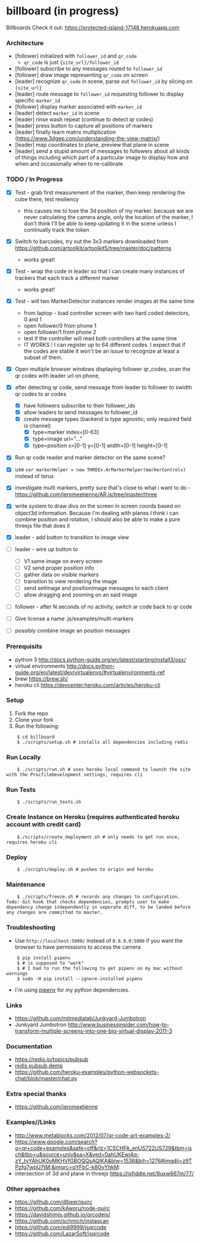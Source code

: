 # billboard (in progress)
Billboards
Check it out: https://protected-island-17148.herokuapp.com

### Architecture 

* [follower] initialized with `follower_id` and `qr_code` 
  * `qr_code` is just `{site_url}/follower_id`
* [follower] subscribe to any messages routed to `follower_id`
* [follower] draw image representing `qr_code` on screen
* [leader] recognize `qr_code` in scene, parse out `follower_id` by slicing on `{site_url}`
* [leader] route message to `follower_id` requesting follower to display specific `marker_id`
* [follower] display marker associated with `marker_id`
* [leader] detect `marker_id` in scene
* [leader] rinse wash repeat (continue to detect qr codes)
* [leader] press button to capture all positions of markers
* [leader] finally learn matrix multiplication (https://www.3dgep.com/understanding-the-view-matrix/)
* [leader] map coordinates to plane, preview that plane in scene
* [leader] send a stupid amount of messages to followers about all kinds of things including which part of a particular image to display how and when and occasionally when to re-calibrate 

### TODO / In Progress
* [X] Test - grab first measurement of the marker, then keep rendering the cube there, test resiliency 
  * this causes me to lose the 3d position of my marker. because we are never calculating the camera angle, only the location of the marker,  I don't think I'll be able to keep updating it in the scene unless I continually track the token
* [X] Switch to barcodes, try out the 3x3 markers downloaded from https://github.com/artoolkit/artoolkit5/tree/master/doc/patterns
  * works great!
* [X] Test - wrap the code in leader so that I can create many instances of trackers that each track a different marker
  * works great!
* [X] Test - will two MarkerDetector instances render images at the same time
  * from laptop - load controller screen with two hard coded detectors, 0 and 1
  * open follower/0 from phone 1
  * open follower/1 from phone 2
  * test if the controller will read both controllers at the same time
  * IT WORKS ! I can register up to 64 different codes. I expect that if the codes are stable it won't be an issue to recognize at least a subset of them. 
* [X] Open multiple browser windows displaying follower qr_codes, scan the qr codes with leader url on phone, 
* [X] after detecting qr code, send message from leader to follower to swidth qr codes to ar codes
  * [X] have followers subscribe to their follower_ids
  * [X] allow leaders to send messages to follower_id
  * [X] create message types (backend is type agnostic, only required field is channel)
    * [X] type=marker index=[0-63]
    * [X] type=image url="..."
    * [X] type=position x=[0-1] y=[0-1] width=[0-1] height=[0-1]
* [X] Run qr code reader and marker detector on the same scene?
* [X] use `var markerHelper = new THREEx.ArMarkerHelper(markerControls)` instead of torus
* [X] investigate multi markers, pretty sure that's close to what i want to do - https://github.com/jeromeetienne/AR.js/tree/master/three
* [X] write system to draw divs on the screen in screen coords based on object3d information. Because I'm dealing with planes I think i can combine position and rotation, I should also be able to make a pure threejs file that does it

* [x] leader - add button to transition to image view
* [ ] leader - wire up button to
  * [ ] V1 same image on every screen
  * [ ] V2 send proper position info
  * [ ] gather data on visible markers
  * [ ] transition to view rendering the image
  * [ ] send setImage and positionImage messages to each client
  * [ ] allow dragging and zooming on an said image
* [ ] follower - after N seconds of no activity, switch ar code back to qr code
* [ ] Give license a name
.js/examples/multi-markers
* [ ] possibly combine image an position messages


### Prerequisits

- python 3 http://docs.python-guide.org/en/latest/starting/install3/osx/
- virtual environments http://docs.python-guide.org/en/latest/dev/virtualenvs/#virtualenvironments-ref
- brew https://brew.sh/
- heroku cli https://devcenter.heroku.com/articles/heroku-cli

### Setup 
1) Fork the repo
2) Clone your fork
3) Run the following:
```
    $ cd billboard
    $ ./scripts/setup.sh # installs all dependencies including redis
```
### Run Locally
```
    $ ./scripts/run.sh # uses heroku local command to launch the site with the ProcfileDevelopment settings, requires cli
```
### Run Tests
```
    $ ./scripts/run_tests.sh
```
### Create Instance on Heroku (requires authenticated heroku account with credit card)
```
    $./scripts/create_deployment.sh # only needs to get run once, requires heroku cli
```

### Deploy
```
    $ ./scripts/deploy.sh # pushes to origin and heroku
```

### Maintenance
```
    $ ./scripts/freeze.sh # records any changes to configuration. Todo: Git hook that checks dependencies, prompts user to make dependency change independently in seperate diff, to be landed before any changes are committed to master.
```

### Troubleshooting
* Use `http://localhost:5000/` instead of `0.0.0.0:5000` if you want the browser to have permissions to access the camera
```
    $ pip install pipenv
    $ # is supposed to "work"
    $ # I had to run the following to get pipenv on my mac without warnings
    $ sudo -H pip install --ignore-installed pipenv
```

* I'm using [pipenv](http://docs.pipenv.org/) for my python dependencies.


### Links
* https://github.com/mitmedialab/Junkyard-Jumbotron
* Junkyard Jumbotron http://www.businessinsider.com/how-to-transform-multiple-screens-into-one-big-virtual-display-2011-3


### Documentation
* https://redis.io/topics/pubsub
* [redis pubsub demp](https://gist.github.com/pietern/348262)
* https://github.com/heroku-examples/python-websockets-chat/blob/master/chat.py

### Extra special thanks
* https://github.com/jeromeetienne

### Examples//Links
* http://www.metablocks.com/2012/07/qr-code-art-examples-2/
* https://www.google.com/search?q=qr+code+examples&safe=off&rlz=1C5CHFA_enUS722US729&tbm=isch&tbo=u&source=univ&sa=X&ved=0ahUKEwj4q-zY_tvYAhUK0oMKHVfGBOQQsAQIKA&biw=1536&bih=1276#imgdii=z9TPzfg7wpU7tM:&imgrc=qYFbC-k8OyYhkM:
* intersection of 3d and plane in threejs https://jsfiddle.net/8uxw667m/77/


### Other approaches
* https://github.com/dlbeer/quirc
* https://github.com/kAworu/node-quirc
* https://davidshimjs.github.io/qrcodejs/
* https://github.com/schmich/instascan
* https://github.com/edi9999/jsqrcode
* https://github.com/LazarSoft/jsqrcode
